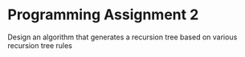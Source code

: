 # Programming Assignment 2

Design an algorithm that generates a recursion tree based on various recursion tree rules
